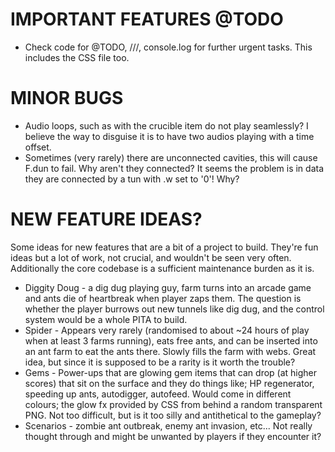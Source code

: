 # IMPORTANT FEATURES @TODO
- Check code for @TODO, ///, console.log for further urgent tasks.  This includes the CSS file too.

# MINOR BUGS
- Audio loops, such as with the crucible item do not play seamlessly?  I believe the way to disguise it is to have two audios playing with a time offset.
- Sometimes (very rarely) there are unconnected cavities, this will cause F.dun to fail.  Why aren't they connected?  It seems the problem is in data they are connected by a tun with .w set to '0'! Why?

# NEW FEATURE IDEAS?
Some ideas for new features that are a bit of a project to build.  They're fun ideas but a lot of work, not crucial, and wouldn't be seen very often.  Additionally the core codebase is a sufficient maintenance burden as it is.
- Diggity Doug - a dig dug playing guy, farm turns into an arcade game and ants die of heartbreak when player zaps them.  The question is whether the player burrows out new tunnels like dig dug, and the control system would be a whole PITA to build.
- Spider - Appears very rarely (randomised to about ~24 hours of play when at least 3 farms running), eats free ants, and can be inserted into an ant farm to eat the ants there.  Slowly fills the farm with webs.  Great idea, but since it is supposed to be a rarity is it worth the trouble?
- Gems - Power-ups that are glowing gem items that can drop (at higher scores) that sit on the surface and they do things like; HP regenerator, speeding up ants, autodigger, autofeed.  Would come in different colours; the glow fx provided by CSS from behind a random transparent PNG.  Not too difficult, but is it too silly and antithetical to the gameplay?
- Scenarios - zombie ant outbreak, enemy ant invasion, etc...  Not really thought through and might be unwanted by players if they encounter it?

